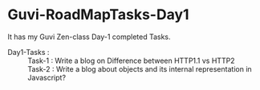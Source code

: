<h1>Guvi-RoadMapTasks-Day1</h1>
<p>It has my Guvi Zen-class Day-1 completed Tasks.</p>

<dl>
  <dt>Day1-Tasks :</dt>
  <dd>Task-1 : Write a blog on Difference between HTTP1.1 vs HTTP2</dd>
  <dd>Task-2 : Write a blog about objects and its internal representation in Javascript?</dd>
</dl>
